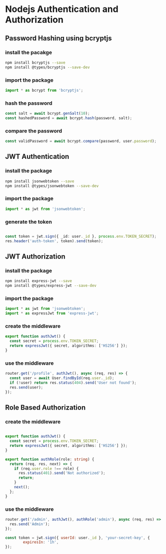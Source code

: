 # Nodejs Authentication and Authorization

## Password Hashing using bcryptjs

### install the pacakge

```bash
npm install bcryptjs --save
npm install @types/bcryptjs --save-dev
```

### import the package

```typescript
import * as bcrypt from 'bcryptjs';
```

### hash the password

```typescript
const salt = await bcrypt.genSalt(10);
const hashedPassword = await bcrypt.hash(password, salt);
```

### compare the password

```typescript
const validPassword = await bcrypt.compare(password, user.password);
```

## JWT Authentication

### install the package

```bash
npm install jsonwebtoken --save
npm install @types/jsonwebtoken --save-dev
```

### import the package

```typescript
import * as jwt from 'jsonwebtoken';
```

### generate the token

```typescript

const token = jwt.sign({ _id: user._id }, process.env.TOKEN_SECRET);
res.header('auth-token', token).send(token);
```


## JWT Authorization

### install the package

```bash
npm install express-jwt --save
npm install @types/express-jwt --save-dev
```

### import the package

```typescript
import * as jwt from 'jsonwebtoken';
import * as expressJwt from 'express-jwt';
```

### create the middleware

```typescript
export function authJwt() {
  const secret = process.env.TOKEN_SECRET;
  return expressJwt({ secret, algorithms: ['HS256'] });
}
```

### use the middleware

```typescript
router.get('/profile', authJwt(), async (req, res) => {
  const user = await User.findById(req.user._id);
  if (!user) return res.status(404).send('User not found');
  res.send(user);
});
```

## Role Based Authorization

### create the middleware

```typescript

export function authJwt() {
  const secret = process.env.TOKEN_SECRET;
  return expressJwt({ secret, algorithms: ['HS256'] });
}

export function authRole(role: string) {
  return (req, res, next) => {
    if (req.user.role !== role) {
      res.status(401).send('Not authorized');
      return;
    }
    next();
  };
}
```

### use the middleware

```typescript
router.get('/admin', authJwt(), authRole('admin'), async (req, res) => {
  res.send('Admin');
});
```


```js
const token = jwt.sign({ userId: user._id }, 'your-secret-key', {
        expiresIn: '1h',
});
```